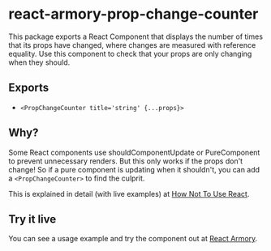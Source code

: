# react-armory-prop-change-counter

This package exports a React Component that displays the number of times that its props have changed, where changes are measured with reference equality. Use this component to check that your props are only changing when they should.

## Exports

- `<PropChangeCounter title='string' {...props}>`

## Why?

Some React components use shouldComponentUpdate or PureComponent to prevent unnecessary renders. But this only works if the props don't change! So if a pure component is updating when it shouldn't, you can add a `<PropChangeCounter>` to find the culprit.

This is explained in detail (with live examples) at [How Not To Use React](https://reactarmory.com/learn).

## Try it live

You can see a usage example and try the component out at [React Armory](https://reactarmory.com).